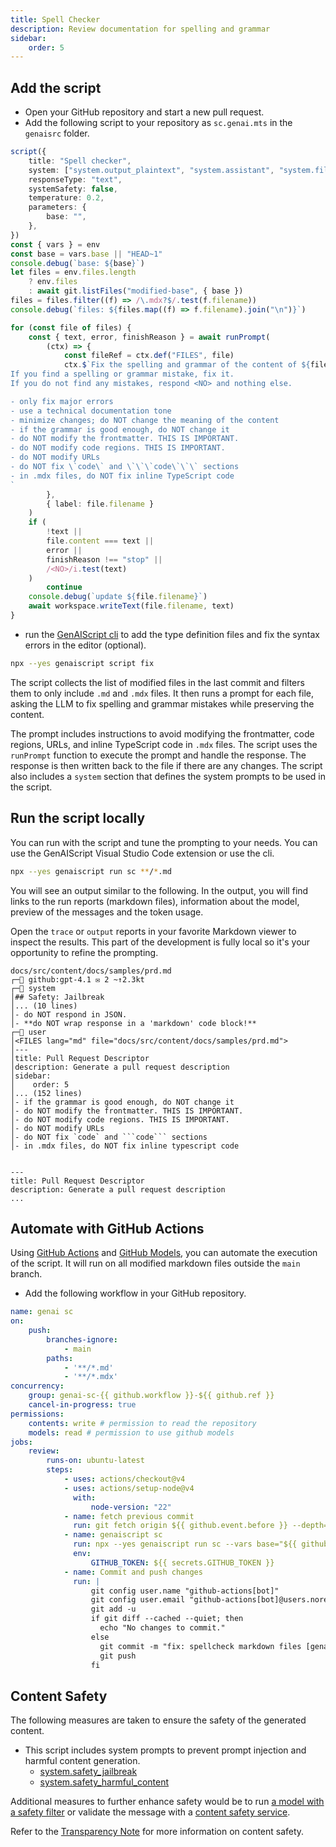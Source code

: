 ```yaml
---
title: Spell Checker
description: Review documentation for spelling and grammar
sidebar:
    order: 5
---
```


## Add the script

- Open your GitHub repository and start a new pull request.
- Add the following script to your repository as `sc.genai.mts` in the `genaisrc` folder.

```ts title="genaisrc/sc.genai.mts" wrap
script({
    title: "Spell checker",
    system: ["system.output_plaintext", "system.assistant", "system.files"],
    responseType: "text",
    systemSafety: false,
    temperature: 0.2,
    parameters: {
        base: "",
    },
})
const { vars } = env
const base = vars.base || "HEAD~1"
console.debug(`base: ${base}`)
let files = env.files.length
    ? env.files
    : await git.listFiles("modified-base", { base })
files = files.filter((f) => /\.mdx?$/.test(f.filename))
console.debug(`files: ${files.map((f) => f.filename).join("\n")}`)

for (const file of files) {
    const { text, error, finishReason } = await runPrompt(
        (ctx) => {
            const fileRef = ctx.def("FILES", file)
            ctx.$`Fix the spelling and grammar of the content of ${fileRef}. Return the full file with corrections.
If you find a spelling or grammar mistake, fix it. 
If you do not find any mistakes, respond <NO> and nothing else.

- only fix major errors
- use a technical documentation tone
- minimize changes; do NOT change the meaning of the content
- if the grammar is good enough, do NOT change it
- do NOT modify the frontmatter. THIS IS IMPORTANT.
- do NOT modify code regions. THIS IS IMPORTANT.
- do NOT modify URLs
- do NOT fix \`code\` and \`\`\`code\`\`\` sections
- in .mdx files, do NOT fix inline TypeScript code
`
        },
        { label: file.filename }
    )
    if (
        !text ||
        file.content === text ||
        error ||
        finishReason !== "stop" ||
        /<NO>/i.test(text)
    )
        continue
    console.debug(`update ${file.filename}`)
    await workspace.writeText(file.filename, text)
}
```

- run the [GenAIScript cli](/genaiscript/reference/cli/) to add the type definition files and fix the syntax errors in the editor (optional).

```bash
npx --yes genaiscript script fix
```

The script collects the list of modified files in the last commit and filters them to only include `.md` and `.mdx` files.
It then runs a prompt for each file, asking the LLM to fix spelling and grammar mistakes while preserving the content.

The prompt includes instructions to avoid modifying the frontmatter, code regions, URLs, and inline TypeScript code in `.mdx` files.
The script uses the `runPrompt` function to execute the prompt and handle the response.
The response is then written back to the file if there are any changes.
The script also includes a `system` section that defines the system prompts to be used in the script.

## Run the script locally

You can run with the script and tune the prompting to your needs.
You can use the GenAIScript Visual Studio Code extension or use the cli.

```sh
npx --yes genaiscript run sc **/*.md
```

You will see an output similar to the following. In the output, you will find links to the run reports (markdown files),
information about the model, preview of the messages and the token usage.

Open the `trace` or `output` reports in your favorite Markdown viewer to inspect the results. This part of the development
is fully local so it's your opportunity to refine the prompting.

````text wrap
docs/src/content/docs/samples/prd.md
┌─💬 github:gpt-4.1 ✉ 2 ~↑2.3kt
┌─📙 system
│## Safety: Jailbreak
│... (10 lines)
│- do NOT respond in JSON.
│- **do NOT wrap response in a 'markdown' code block!**
┌─👤 user
│<FILES lang="md" file="docs/src/content/docs/samples/prd.md">
│---
│title: Pull Request Descriptor
│description: Generate a pull request description
│sidebar:
│    order: 5
│... (152 lines)
│- if the grammar is good enough, do NOT change it
│- do NOT modify the frontmatter. THIS IS IMPORTANT.
│- do NOT modify code regions. THIS IS IMPORTANT.
│- do NOT modify URLs
│- do NOT fix `code` and ```code``` sections
│- in .mdx files, do NOT fix inline typescript code


---
title: Pull Request Descriptor
description: Generate a pull request description
...
````

## Automate with GitHub Actions

Using [GitHub Actions](https://docs.github.com/en/actions) and [GitHub Models](https://docs.github.com/en/github-models),
you can automate the execution of the script. It will run on all modified markdown files outside the `main` branch.

- Add the following workflow in your GitHub repository.

```yaml title=".github/workflows/genai-sc.yml" wrap
name: genai sc
on:
    push:
        branches-ignore:
            - main
        paths:
            - '**/*.md'
            - '**/*.mdx'
concurrency:
    group: genai-sc-{{ github.workflow }}-${{ github.ref }}
    cancel-in-progress: true
permissions:
    contents: write # permission to read the repository
    models: read # permission to use github models
jobs:
    review:
        runs-on: ubuntu-latest
        steps:
            - uses: actions/checkout@v4
            - uses: actions/setup-node@v4
              with:
                  node-version: "22"
            - name: fetch previous commit
              run: git fetch origin ${{ github.event.before }} --depth=1
            - name: genaiscript sc
              run: npx --yes genaiscript run sc --vars base="${{ github.event.before }}" --out-trace $GITHUB_STEP_SUMMARY
              env:
                  GITHUB_TOKEN: ${{ secrets.GITHUB_TOKEN }}
            - name: Commit and push changes
              run: |
                  git config user.name "github-actions[bot]"
                  git config user.email "github-actions[bot]@users.noreply.github.com"
                  git add -u
                  if git diff --cached --quiet; then
                    echo "No changes to commit."
                  else
                    git commit -m "fix: spellcheck markdown files [genai]"
                    git push
                  fi
```

## Content Safety

The following measures are taken to ensure the safety of the generated content.

- This script includes system prompts to prevent prompt injection and harmful content generation.
    - [system.safety_jailbreak](/genaiscript/reference/scripts/system#systemsafety_jailbreak)
    - [system.safety_harmful_content](/genaiscript/reference/scripts/system#systemsafety_harmful_content)

Additional measures to further enhance safety would be to run [a model with a safety filter](https://learn.microsoft.com/en-us/azure/ai-services/openai/concepts/content-filter?tabs=warning%2Cuser-prompt%2Cpython-new)
or validate the message with a [content safety service](/genaiscript/reference/scripts/content-safety).

Refer to the [Transparency Note](/genaiscript/reference/transparency-note/) for more information on content safety.
